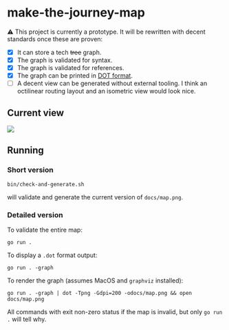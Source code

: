 # make-the-journey-map

:warning: This project is currently a prototype. It will be rewritten with decent standards once these are proven:

- [x] It can store a tech ~~tree~~ graph.
- [x] The graph is validated for syntax.
- [x] The graph is validated for references.
- [x] The graph can be printed in [DOT format][dot].
- [ ] A decent view can be generated without external tooling.
  I think an octilinear routing layout and an isometric view would look nice.

## Current view

![](docs/map.png)

## Running

### Short version

```
bin/check-and-generate.sh
```

will validate and generate the current version of `docs/map.png`.

### Detailed version

To validate the entire map:

```
go run .
```

To display a `.dot` format output:

```
go run . -graph
```

To render the graph (assumes MacOS and `graphviz` installed):

```
go run . -graph | dot -Tpng -Gdpi=200 -odocs/map.png && open docs/map.png
```

All commands with exit non-zero status if the map is invalid, but only `go run .` will tell why.

[dot]: https://en.wikipedia.org/wiki/DOT_(graph_description_language)
